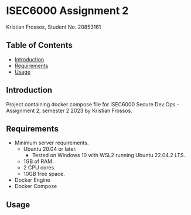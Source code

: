 # ISEC6000 Assignment 2
Kristian Frossos, Student No. 20853161

## Table of Contents
* [Introduction](#introduction)
* [Requirements](#requirements)
* [Usage](#usage)

## Introduction
Project containing docker compose file for ISEC6000 Secure Dev Ops - Assignment 2, semester 2 2023 by Kristian Frossos.

## Requirements
* Minimum server requirements.
    * Ubuntu 20.04 or later.
        * Tested on Windows 10 with WSL2 running Ubuntu 22.04.2 LTS.
    * 1GB of RAM.
    * 2 CPU cores.
    * 10GB free space.
* Docker Engine
* Docker Compose

## Usage
